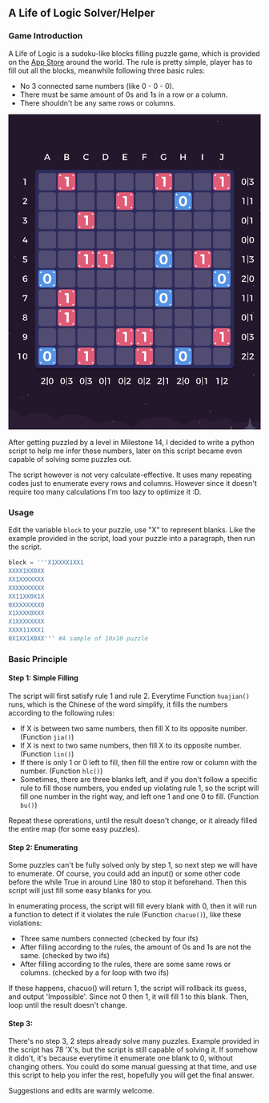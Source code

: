## A Life of Logic Solver/Helper

### Game Introduction

A Life of Logic is a sudoku-like blocks filling puzzle game, which is provided on the [App Store](https://apps.apple.com/us/app/a-life-of-logic/id1329455663) around the world. The rule is pretty simple, player has to fill out all the blocks, meanwhile following three basic rules:

* No 3 connected same numbers (like 0 - 0 - 0).
* There must be same amount of 0s and 1s in a row or a column.
* There shouldn't be any same rows or columns.



![Sample](sample.jpg)



After getting puzzled by a level in Milestone 14, I decided to write a python script to help me infer these numbers, later on this script became even capable of solving some puzzles out.

The script however is not very calculate-effective. It uses many repeating codes just to enumerate every rows and columns. However since it doesn't require too many calculations I'm too lazy to optimize it :D.

### Usage

Edit the variable `block` to your puzzle, use "X"  to represent blanks. Like the example provided in the script, load your puzzle into a paragraph, then run the script.

```python
block = '''X1XXXX1XX1
XXXX1XX0XX
XX1XXXXXXX
XXXXXXXXXX
XX11XX0X1X
0XXXXXXXX0
X1XXXX0XXX
X1XXXXXXXX
XXXX11XXX1
0X1XX1X0XX''' #A sample of 10x10 puzzle
```

### Basic Principle

#### Step 1: Simple Filling

The script will first satisfy rule 1 and rule 2. Everytime Function `huajian()` runs, which is the Chinese of the word simplify, it fills the numbers according to the following rules:

* If X is between two same numbers, then fill X to its opposite number. (Function `jia()`)
* If X is next to two same numbers, then fill X to its opposite number. (Function `lin()`)
* If there is only 1 or 0 left to fill, then fill the entire row or column with the number. (Function `hlc()`)
* Sometimes, there are three blanks left, and if you don't follow a specific rule to fill those numbers, you ended up violating rule 1, so the script will fill one number in the right way, and left one 1 and one 0 to fill. (Function `bu()`)

Repeat these oprerations, until the result doesn't change, or it already filled the entire map (for some easy puzzles).

#### Step 2: Enumerating

Some puzzles can't be fully solved only by step 1, so next step we will have to enumerate. Of course, you could add an input() or some other code before the while True in around Line 180 to stop it beforehand. Then this script will just fill some easy blanks for you.

In enumerating process, the script will fill every blank with 0, then it will run a function to detect if it violates the rule (Function `chacuo()`), like these violations:

* Three same numbers connected (checked by four ifs)
* After filling according to the rules, the amount of 0s and 1s are not the same. (checked by two ifs)
* After filling according to the rules, there are some same rows or columns. (checked by a for loop with two ifs)

If these happens, chacuo() will return 1, the script will rollback its guess, and output 'Impossible'. Since not 0 then 1, it will fill 1 to this blank. Then, loop until the result doesn't change.

#### Step 3:

There's no step 3, 2 steps already solve many puzzles. Example provided in the script has 78 'X's, but the script is still capable of solving it. If somehow it didn't, it's because everytime it enumerate one blank to 0, without changing others. You could do some manual guessing at that time, and use this script to help you infer the rest, hopefully you will get the final answer.



Suggestions and edits are warmly welcome.